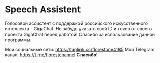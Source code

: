# Speech Assistent
Голосовой ассистент с поддержкой российского искусственного интеллекта - GigaChat.
Не забудь указать свой ID и токен от своего проекта GigaChat перед работой!
Спасибо за использование данной программы.

Мои социальные сети: https://taplink.cc/florestone4185
Мой Telegram канал: https://t.me/florestchannel
**Спасибо!**
